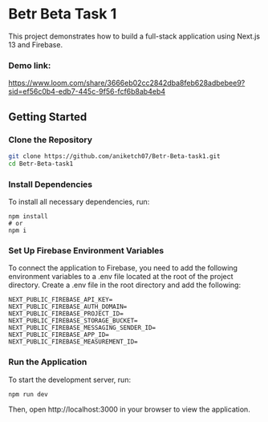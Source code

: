 # Betr Beta Task 1

This project demonstrates how to build a full-stack application using Next.js 13 and Firebase.

### Demo link:
https://www.loom.com/share/3666eb02cc2842dba8feb628adbebee9?sid=ef56c0b4-edb7-445c-9f56-fcf6b8ab4eb4

## Getting Started

### Clone the Repository
```sh
git clone https://github.com/aniketch07/Betr-Beta-task1.git
cd Betr-Beta-task1
```
### Install Dependencies
To install all necessary dependencies, run:
```
npm install
# or
npm i
```
### Set Up Firebase Environment Variables
To connect the application to Firebase, you need to add the following environment variables to a .env file located at the root of the project directory.
Create a .env file in the root directory and add the following:
```
NEXT_PUBLIC_FIREBASE_API_KEY=
NEXT_PUBLIC_FIREBASE_AUTH_DOMAIN=
NEXT_PUBLIC_FIREBASE_PROJECT_ID=
NEXT_PUBLIC_FIREBASE_STORAGE_BUCKET=
NEXT_PUBLIC_FIREBASE_MESSAGING_SENDER_ID=
NEXT_PUBLIC_FIREBASE_APP_ID=
NEXT_PUBLIC_FIREBASE_MEASUREMENT_ID=
```

### Run the Application
To start the development server, run:
```
npm run dev
```
Then, open http://localhost:3000 in your browser to view the application.

